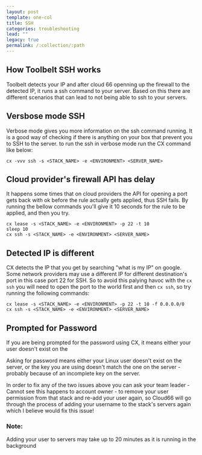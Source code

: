 ```yaml
---
layout: post
template: one-col
title: SSH
categories: troubleshooting
lead: ""
legacy: true
permalink: /:collection/:path
---
```



## How Toolbelt SSH works

Toolbelt detects your IP and after cloud 66 openning up the firewall to the detected IP, it runs a ssh command to your server. Based on this there are different scenarios that can lead to not being able to ssh to your servers.

## Versbose mode SSH

Verbose mode gives you more information on the ssh command running. It is a good way of checking if there is anything on your box that prevent you to SSH to the server. to run the ssh in verbose mode run the CX command like below:

```
cx -vvv ssh -s <STACK_NAME> -e <ENVIRONMENT> <SERVER_NAME>
```


## Cloud provider's firewall API has delay

It happens some times that on cloud providers the API for opening a port gets back with ok before the rule actually gets applied, thus SSH fails. By running the bellow commands you'll give it 10 seconds for the rule to be applied, and then you try.

```
cx lease -s <STACK_NAME> -e <ENVIRONMENT> -p 22 -t 10
sleep 10
cx ssh -s <STACK_NAME> -e <ENVIRONMENT> <SERVER_NAME>
```



## Detected IP is different

CX detects the IP that you get by searching "what is my IP" on google. Some network providers may use a different IP for different destination's port in this case port 22 for SSH. So to avoid this palying havoc with the `cx ssh` you will need to open the port to the world first and then `cx ssh`, so try running the following commands:

```
cx lease -s <STACK_NAME> -e <ENVIRONMENT> -p 22 -t 10 -f 0.0.0.0/0
cx ssh -s <STACK_NAME> -e <ENVIRONMENT> <SERVER_NAME>
```


## Prompted for Password

If you are being prompted for the password using CX, it means either your user doesn't exist on the 

Asking for password means either your Linux user doesn't exist on the server, or the key you are using doesn't match the one on the server -probably because of an incomplete key on the server. 

In order to fix any of the two issues above you can ask your team leader - Cannot see this happens to account owner - to remove your user permission from that stack and re-add your user again, so Cloud66 will go through the process of adding your username to the stack's servers again which I believe would fix this issue!

### Note:

Adding your user to servers may take up to 20 minutes as it is running in the background


